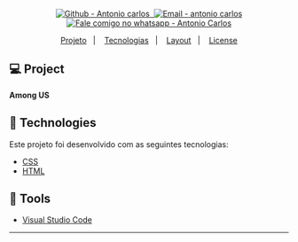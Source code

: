 <p align="center">

  <a href="https://github.com/antoniocarlos2003" target="_blank" >
    <img alt="Github - Antonio carlos" src="https://img.shields.io/badge/Github--%23F8952D?style=social&logo=github">
  </a>
  <a href="" target="_blank" >
    <img alt="" src="https://img.shields.io/badge/Linkedin--%23F8952D?style=social&logo=linkedin">
  </a>
  <a href="mailto:antoniocarlos9105@hotmail.com" target="_blank" >
    <img alt="Email - antonio carlos" src="https://img.shields.io/badge/Email--%23F8952D?style=social&logo=gmail">
  </a>
  <a href="https://api.whatsapp.com/send?phone=5519999281186" target="_blank" >
    <img alt="Fale comigo no whatsapp - Antonio Carlos" src="https://img.shields.io/badge/Whatsapp--%23F8952D?style=social&logo=whatsapp">
  </a>
</p>

<p align="center">
 <a href="#-projeto">Projeto</a>&nbsp;&nbsp;&nbsp;|&nbsp;&nbsp;&nbsp;
  <a href="#rocket-tecnologias">Tecnologias</a>&nbsp;&nbsp;&nbsp;|&nbsp;&nbsp;&nbsp;
  <a href="#-layout">Layout</a>&nbsp;&nbsp;&nbsp;|&nbsp;&nbsp;&nbsp;
  <a href="#memo-license">License</a>
</p>

## 💻 Project
**Among US** 

## :rocket: Technologies
Este projeto foi desenvolvido com as seguintes tecnologias:

- [CSS](https://github.com/Microsoft/TypeScript)
- [HTML](https://github.com/expressjs/express)


## :hammer: Tools
- [Visual Studio Code](https://code.visualstudio.com)



---


